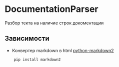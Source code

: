 # DocumentationParser
Разбор текта на наличие строк докоментации

## Зависимости
* Конвертер markdown в html
    [python-markdown2](https://github.com/trentm/python-markdown2)
    
```
    pip install markdown2
```
